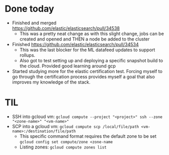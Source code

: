 # Done today
* Finished and merged https://github.com/elastic/elasticsearch/pull/34538
   * This was a pretty neat change as with this slight change, jobs can be created and opened and THEN a node be added to the cluster
* Finished https://github.com/elastic/elasticsearch/pull/34534
   * This was the last blocker for the ML datafeed updates to support rollups.
   * Also got to test setting up and deploying a specific snapshot build to the cloud. Provided good learning around gcp
* Started studying more for the elastic certification test. Forcing myself to go through the certification process provides myself a goal that also improves my knowledge of the stack.

# TIL

* SSH into gcloud vm: `gcloud compute --project "<project>" ssh --zone "<zone-name>" "<vm-name>"`
* SCP into a gcloud vm: `gcloud compute scp /local/file/path <vm-name>:/destination/file/path`
   * This specific command format requires the default zone to be set `gcloud config set compute/zone <zone-name`
   * Listing zones: `gcloud compute zones list`

